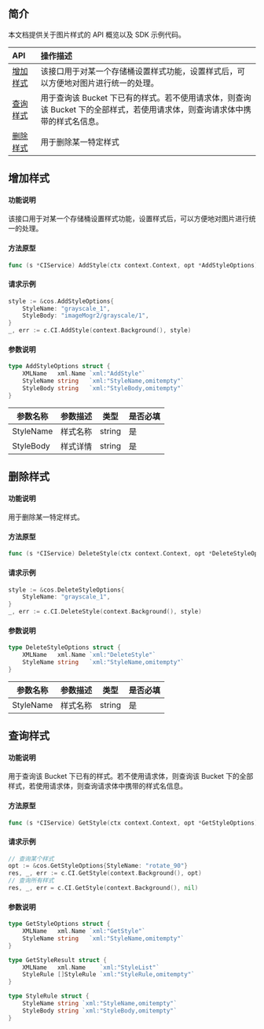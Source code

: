 
## 简介

本文档提供关于图片样式的 API 概览以及 SDK 示例代码。

| API              |  操作描述               |
| :--------------- |  :--------------------- |
| [增加样式](https://cloud.tencent.com/document/product/460/30118) | 该接口用于对某一个存储桶设置样式功能，设置样式后，可以方便地对图片进行统一的处理。|
| [查询样式](https://cloud.tencent.com/document/product/460/30117) | 用于查询该 Bucket 下已有的样式。若不使用请求体，则查询该 Bucket 下的全部样式，若使用请求体，则查询请求体中携带的样式名信息。 |
| [删除样式](https://cloud.tencent.com/document/product/460/30119) | 用于删除某一特定样式 |


## 增加样式

#### 功能说明

该接口用于对某一个存储桶设置样式功能，设置样式后，可以方便地对图片进行统一的处理。

#### 方法原型

```go
func (s *CIService) AddStyle(ctx context.Context, opt *AddStyleOptions) (*Response, error)
```

#### 请求示例

```go
style := &cos.AddStyleOptions{
	StyleName: "grayscale_1",
	StyleBody: "imageMogr2/grayscale/1",
}
_, err := c.CI.AddStyle(context.Background(), style)
```

#### 参数说明

```go
type AddStyleOptions struct {
	XMLName   xml.Name `xml:"AddStyle"`
	StyleName string   `xml:"StyleName,omitempty"`
	StyleBody string   `xml:"StyleBody,omitempty"`
}
```

| 参数名称  | 参数描述                                                     | 类型   | 是否必填 |
| --------- | ------------------------------------------------------------ | ------ | ---- |
| StyleName | 样式名称    | string    | 是   |
| StyleBody | 样式详情    | string    | 是   |


## 删除样式

#### 功能说明

用于删除某一特定样式。

#### 方法原型

```go
func (s *CIService) DeleteStyle(ctx context.Context, opt *DeleteStyleOptions) (*Response, error)
```

#### 请求示例

```go
style := &cos.DeleteStyleOptions{
	StyleName: "grayscale_1",
}
_, err := c.CI.DeleteStyle(context.Background(), style)
```

#### 参数说明

```go
type DeleteStyleOptions struct {
	XMLName   xml.Name `xml:"DeleteStyle"`
	StyleName string   `xml:"StyleName,omitempty"`
}
```

| 参数名称  | 参数描述                                                     | 类型   | 是否必填 |
| --------- | ------------------------------------------------------------ | ------ | ---- |
| StyleName | 样式名称    | string    | 是   |


## 查询样式

#### 功能说明

用于查询该 Bucket 下已有的样式。若不使用请求体，则查询该 Bucket 下的全部样式，若使用请求体，则查询请求体中携带的样式名信息。

#### 方法原型

```go
func (s *CIService) GetStyle(ctx context.Context, opt *GetStyleOptions) (*GetStyleResult, *Response, error)
```

#### 请求示例

```go
// 查询某个样式
opt := &cos.GetStyleOptions{StyleName: "rotate_90"}
res, _, err := c.CI.GetStyle(context.Background(), opt)
// 查询所有样式
res, _, err = c.CI.GetStyle(context.Background(), nil)
```

#### 参数说明

```go
type GetStyleOptions struct {
	XMLName   xml.Name `xml:"GetStyle"`
	StyleName string   `xml:"StyleName,omitempty"`
}

type GetStyleResult struct {
	XMLName   xml.Name    `xml:"StyleList"`
	StyleRule []StyleRule `xml:"StyleRule,omitempty"`
}

type StyleRule struct {
	StyleName string `xml:"StyleName,omitempty"`
	StyleBody string `xml:"StyleBody,omitempty"`
}
```
